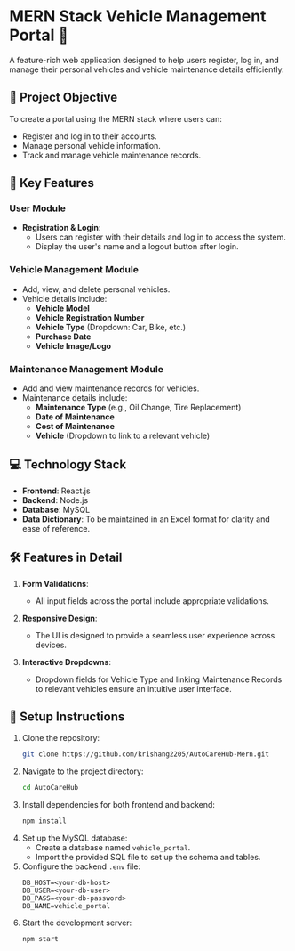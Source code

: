 
# MERN Stack Vehicle Management Portal 🚗

A feature-rich web application designed to help users register, log in, and manage their personal vehicles and vehicle maintenance details efficiently.

## 🚀 Project Objective

To create a portal using the MERN stack where users can:
- Register and log in to their accounts.
- Manage personal vehicle information.
- Track and manage vehicle maintenance records.

## 🔑 Key Features

### **User Module**
- **Registration & Login**:  
  - Users can register with their details and log in to access the system.
  - Display the user's name and a logout button after login.

### **Vehicle Management Module**
- Add, view, and delete personal vehicles.
- Vehicle details include:
  - **Vehicle Model**  
  - **Vehicle Registration Number**  
  - **Vehicle Type** (Dropdown: Car, Bike, etc.)  
  - **Purchase Date**  
  - **Vehicle Image/Logo**

### **Maintenance Management Module**
- Add and view maintenance records for vehicles.
- Maintenance details include:
  - **Maintenance Type** (e.g., Oil Change, Tire Replacement)  
  - **Date of Maintenance**  
  - **Cost of Maintenance**  
  - **Vehicle** (Dropdown to link to a relevant vehicle)

## 💻 Technology Stack

- **Frontend**: React.js  
- **Backend**: Node.js  
- **Database**: MySQL  
- **Data Dictionary**: To be maintained in an Excel format for clarity and ease of reference.

## 🛠️ Features in Detail

1. **Form Validations**:
   - All input fields across the portal include appropriate validations.

2. **Responsive Design**:
   - The UI is designed to provide a seamless user experience across devices.

3. **Interactive Dropdowns**:
   - Dropdown fields for Vehicle Type and linking Maintenance Records to relevant vehicles ensure an intuitive user interface.



## 🧩 Setup Instructions

1. Clone the repository:
   ```bash
   git clone https://github.com/krishang2205/AutoCareHub-Mern.git
   ```
2. Navigate to the project directory:
   ```bash
   cd AutoCareHub
   ```
3. Install dependencies for both frontend and backend:
   ```bash
   npm install
   ```
4. Set up the MySQL database:
   - Create a database named `vehicle_portal`.
   - Import the provided SQL file to set up the schema and tables.
5. Configure the backend `.env` file:
   ```plaintext
   DB_HOST=<your-db-host>
   DB_USER=<your-db-user>
   DB_PASS=<your-db-password>
   DB_NAME=vehicle_portal
   ```
6. Start the development server:
   ```bash
   npm start
   ```


